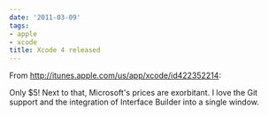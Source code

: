 ```yaml
---
date: '2011-03-09'
tags:
- apple
- xcode
title: Xcode 4 released
---
```


From http://itunes.apple.com/us/app/xcode/id422352214:

Only $5! Next to that, Microsoft's prices are exorbitant. I love the Git support and the integration of Interface Builder into a single window.
